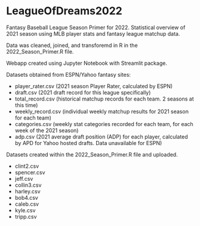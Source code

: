 # LeagueOfDreams2022
Fantasy Baseball League Season Primer for 2022. Statistical overview of 2021 season using MLB player stats and fantasy league matchup data. 

Data was cleaned, joined, and transforemd in R in the 2022_Season_Primer.R file.

Webapp created using Jupyter Notebook with Streamlit package.

Datasets obtained from ESPN/Yahoo fantasy sites:
  - player_rater.csv (2021 season Player Rater, calculated by ESPN)
  - draft.csv (2021 draft record for this league specifically)
  - total_record.csv (historical matchup records for each team. 2 seasons at this time)
  - weekly_record.csv (individual weekly matchup results for 2021 season for each team)
  - categories.csv (weekly stat categories recorded for each team, for each week of the 2021 season)
  - adp.csv (2021 average draft position (ADP) for each player, calculated by APD for Yahoo hosted drafts. Data unavailable for ESPN)

Datasets created within the 2022_Season_Primer.R file and uploaded.
  - clint2.csv
  - spencer.csv
  - jeff.csv
  - collin3.csv
  - harley.csv
  - bob4.csv
  - caleb.csv
  - kyle.csv
  - tripp.csv

